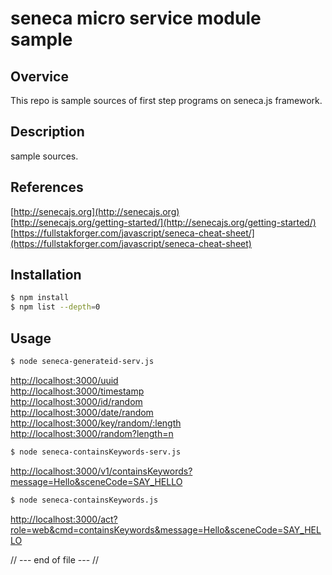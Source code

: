 seneca micro service module sample
========================

Overvice
-----------
This repo is sample sources of first step programs on seneca.js framework.


Description
-------------
sample sources.

References
-------------
[http://senecajs.org](http://senecajs.org)  
[http://senecajs.org/getting-started/](http://senecajs.org/getting-started/)  
[https://fullstakforger.com/javascript/seneca-cheat-sheet/](https://fullstakforger.com/javascript/seneca-cheat-sheet)  



Installation
--------------
```bash
$ npm install
$ npm list --depth=0
```

Usage
--------------
```bash
$ node seneca-generateid-serv.js
```

[http://localhost:3000/uuid](http://localhost:3000/uuid)  
[http://localhost:3000/timestamp](http://localhost:3000/timestamp)  
[http://localhost:3000/id/random](http://localhost:3000/id/random)  
[http://localhost:3000/date/random](http://localhost:3000/date/random)  
[http://localhost:3000/key/random/:length](http://localhost:3000/key/random/6)  
[http://localhost:3000/random?length=n](http://localhost:3000/random?length=8)  

```bash
$ node seneca-containsKeywords-serv.js
```

[http://localhost:3000/v1/containsKeywords?message=Hello&sceneCode=SAY_HELLO](http://localhost:3000/v1/containsKeywords?message=Hello&sceneCode=SAY_HELLO)  

```bash
$ node seneca-containsKeywords.js
```

[http://localhost:3000/act?role=web&cmd=containsKeywords&message=Hello&sceneCode=SAY_HELLO](http://localhost:3000/act?role=web&cmd=containsKeywords&message=Hello&sceneCode=SAY_HELLO)  

// --- end of file --- //

